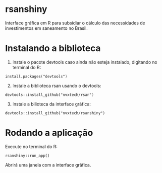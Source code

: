 # rsanshiny

Interface gráfica em R para subsidiar o cálculo das necessidades de investimentos em saneamento no Brasil.


# Instalando a biblioteca

1. Instale o pacote devtools caso ainda não esteja instalado, digitando no terminal do R:
```
install.packages("devtools")
```
2. Instale a biblioteca rsan usando o devtools:
```
devtools::install_github("nvxtech/rsan")
```
3. Instale a bilioteca da interface gráfica:
```
devtools::install_github("nvxtech/rsanshiny")
```

# Rodando a aplicação

Execute no terminal do R:
```
rsanshiny::run_app()
```
Abrirá uma janela com a interface grãfica.

